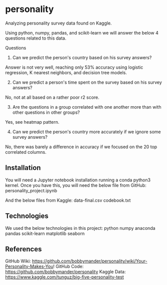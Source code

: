 # personality

Analyzing personality survey data found on Kaggle.

Using python, numpy, pandas, and scikit-learn we will answer the below 4 questions related to this data.

Questions
1.  Can we predict the person's country based on his survey answers?  

Answer is not very well, reaching only 53% accuracy using logistic regression, K nearest neighbors, and decision tree models.

2.  Can we predict a person's time spent on the survey based on his survey answers?

No, not at all based on a rather poor r2 score.

3.  Are the questions in a group correlated with one another more than with other questions in other groups?

Yes, see heatmap pattern.

4.  Can we predict the person's country more accurately if we ignore some survey answers?

No, there was barely a difference in accuracy if we focused on the 20 top correlated columns.


## Installation

You will need a Jupyter notebook installation running a conda python3 kernel.  Once you have this, you will need the below file from GitHub:
	personality_project.ipynb
	
And the below files from Kaggle:
	data-final.csv
	codebook.txt

## Technologies

We used the below technologies in this project:
	python
	numpy
	anaconda
	pandas
	scikit-learn
	matplotlib
	seaborn
	
## References

GitHub Wiki:  https://github.com/bobbymander/personality/wiki/Your-Personality-Makes-You!
GitHub Code:  https://github.com/bobbymander/personality
Kaggle Data:  https://www.kaggle.com/tunguz/big-five-personality-test